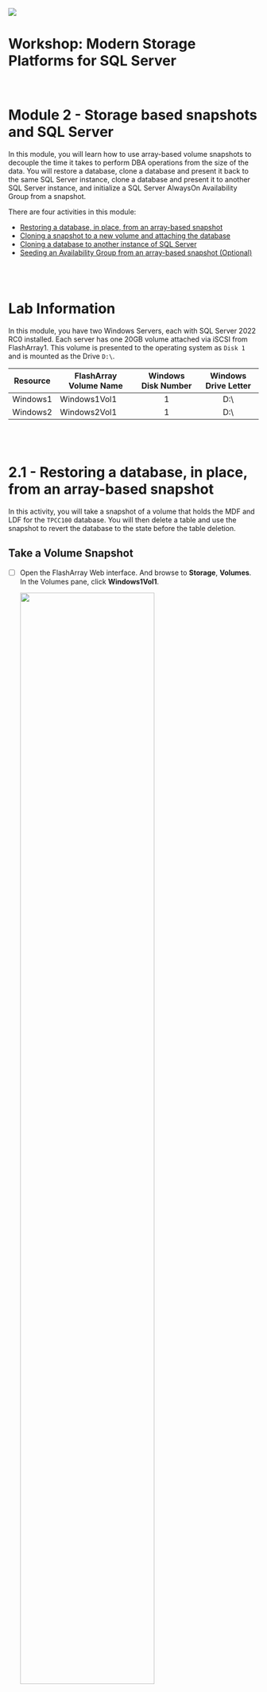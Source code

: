 ![](./../graphics/purestorage.png)

# Workshop: Modern Storage Platforms for SQL Server
<br />

# Module 2 - Storage based snapshots and SQL Server

In this module, you will learn how to use array-based volume snapshots to decouple the time it takes to perform DBA operations from the size of the data. You will restore a database, clone a database and present it back to the same SQL Server instance, clone a database and present it to another SQL Server instance, and initialize a SQL Server AlwaysOn Availability Group from a snapshot. 

There are four activities in this module:

* [Restoring a database, in place, from an array-based snapshot](#21---restoring-a-database-in-placefrom-an-array-based-snapshot)
* [Cloning a snapshot to a new volume and attaching the database](#22---cloning-a-snapshot-to-a-new-volume-and-attaching-the-database)
* [Cloning a database to another instance of SQL Server](#23---cloning-a-database-to-another-instance-of-sql-server)
* [Seeding an Availability Group from an array-based snapshot (Optional)](./2-StorageSnapshotsForSqlServerAgs.md/#24---seeding-an-availability-group-from-an-array-based-snapshot-optional)

<br />
<br />

# Lab Information

In this module, you have two Windows Servers, each with SQL Server 2022 RC0 installed. Each server has one 20GB volume attached via iSCSI from FlashArray1. This volume is presented to the operating system as `Disk 1` and is mounted as the Drive `D:\`.

| Resource      | FlashArray Volume Name | Windows Disk Number | Windows Drive Letter
| -----------   |  ----  |  :----: |  :----:  |
| Windows1      | Windows1Vol1 | 1           | D:\          |
| Windows2      | Windows2Vol1 | 1           | D:\          |


<br />
<br />


# 2.1 - Restoring a database, in place, from an array-based snapshot

In this activity, you will take a snapshot of a volume that holds the MDF and LDF for the `TPCC100` database. You will then delete a table and use the snapshot to revert the database to the state before the table deletion. 

## **Take a Volume Snapshot**
- [ ] Open the FlashArray Web interface. And browse to **Storage**, **Volumes**. In the Volumes pane, click **Windows1Vol1**.

    <img src=../graphics/m2/2.1.1.png width="75%" height="75%" >

- [ ] Next, in the **Volume Snapshots** panel, click the **ellipsis**. Then click **Create** to create a snapshot of the volume. Then click **Create** on the popup screen to create the snapshot. 

    <img src=../graphics/m2/2.1.2.png width="75%" height="75%" >

    Once complete, the snapshot will appear in the listing. The snapshot name includes the Volume name, a dot, and suffixed with an auto-incrementing, unique integer.

    <img src=../graphics/m2/2.1.3.png width="75%" height="75%" >

<br />
<br />

## **Delete a Database Table**
- [ ] Open **SSMS** and **browse** to the TPCC100 database, expand tables and delete the `customer` table by **right clicking** on the table and clicking **Delete**. **Click OK** to confirm.

    <img src=../graphics/m2/2.1.4.png width="50%" height="50%" >
<br />
<br />

## **Set the Database Offline**    
To recover the database, we need to change the database state to offline.

- [ ] **Right click** on the database, click **Tasks**, click **Take Offline**. Check the box to **Drop All Active Connections** and **click OK** to confirm.

    <img src=../graphics/m2/2.1.5.png width="75%" height="75%" >

<br />
<br />

## **Offline the Volume Supporting the Database** 
Snapshots are Volume based operations. So to restore a Volume from a snapshot, you must first offline the volume. 

- [ ] To offline a Volume, **Open Disk Management** on the Windows1 Desktop.

    <img src=../graphics/m2/2.1.6.png  width="90" height="100" >

- **Right click** on Disk 1 and **click Offline**.

    <img src=../graphics/m2/2.1.7.png width="25%" height="20%" >

<br />
<br />

## **Restore the Volume to a Previous Snapshot**
- [ ] **Open the FlashArray Web Interface** and **browse back to the Volume Windows1Vol1**. Click on the **ellipsis** next to the snapshot you took at the start of this activity in the Volume Snapshots panel and **click Restore**. 

This reverts the volume's contents to the state captured in the snapshot, undoing our 'accidental' table deletion.

<img src=../graphics/m2/2.1.8.png width="75%" height="75%" >

<br />
<br />

## **Online the Volume Supporting the Database**
- [ ] **Open Disk Management** back up, **right click** on Disk 1 and **click Online**.

    <img src=../graphics/m2/2.1.9.png width="25%" height="25%" >

<br />
<br />

## **Online the Database**
- [ ] In **SSMS**, right-click on the database, click Tasks, and click Bring Online. 

    <img src=../graphics/m2/2.1.10.png width="75%" height="75%" >

<br />
<br />

## **Verify the Restore**
- [ ] Refresh the table listing by expanding the database, **expanding tables, right-clicking on Tables, and selecting Refresh**. The `customer` table should now be in the table listing.

    <img src=../graphics/m2/2.1.11.png width="50%" height="50%" >

<br />
<br />

## Activity Summary

***Congratulations, you just restored an entire 10GB database in a matter of seconds without having to restore from a backup which can take a little bit longer :P***

<br />
<br />

# 2.2 - Cloning a snapshot to a new volume and attaching the database

Restoring the entire database to recover one missing table is a little heavy-handed. Let's try another snapshot technique to recover data from the database. In this activity, you will clone the snapshot we took in the first activity to a new volume. You will then attach the database files from that new volume to a new databases name. This way, our primary database can stay online during the recovery process. 

When you clone a volume and present it to a host, the new volume does not consume space until data starts changing. Then each of the changed blocks are tracked and exposed as a performance metric on the FlashArray Web Interface Dashboard and Array Capacity panel.

## **Repeat '[Delete a Database Table](./2-StorageSnapshotsForSqlServer.md#delete-a-database-table)'**


## **Create a New Volume**
- [ ] Log into the FlashArray Web Interface, and **Click Storage**, **Volumes**.

- [ ] In the **Volumes** Panel, click the **+** to create a new volume

    <img src=../graphics/m2/2.2.1.png>

- [ ] Enter the name **Windows1Vol2**, enter **20GB** for the size. 

    <img src=../graphics/m2/2.2.2.png width="75%" height="75%" >

<br />
<br />

## **Copy a snapshot to a Volume**
- [ ] In the **Volumes** Panel, select **Windows1Vol1**

    <img src=../graphics/m2/2.2.8.png>

- [ ] In the **Volumes Snapshots** Panel, find the snapshot you created in the activity above; its name will be **Windows1Vol1.*n***, where n is a number. **Click the ellipsis** next to that snapshot and **click Copy**.

    <img src=../graphics/m2/2.2.9.png  width="75%" height="75%" >

- [ ] For the **Name, enter Windows1Vol2**. This is the new volume we just created. Move the **Overwrite slider to the right** and **click Copy**.

    <img src=../graphics/m2/2.2.10.png width="75%" height="75%" >

- [ ] When the warning appears, **click Overwrite**. At this point, the contents of Windows1Vol1 are cloned into Window1Vol2. There is now a unique clone of the original volume. The contents of this cloned volume, such as the database files, can be attached to our server.

    <img src=../graphics/m2/2.2.11.png width="75%" height="75%" >

<br />
<br />

## **Connect the new Volume to Window1**
- [ ] In the **Volumes** Panel, click on **Windows1Vol2**

    <img src=../graphics/m2/2.2.3.png>

- [ ] In the **Connected Hosts** Panel, **click the elipsis**, and click **Connect**.

    <img src=../graphics/m2/2.2.4.png width="75%" height="75%" >

- [ ] Then in the **Available Hosts** column, **select windows1**, and **click Connect**.
    <img src=../graphics/m2/2.2.5.png width="75%" height="75%" >

<br />
<br />

## **Online the Disk**
- [ ] In **Disk Management**, **right click on Disk 2** and **online the volume**.  
    <img src=../graphics/m2/2.2.12.b.png width="25%" height="25%" >

    - If Disk 2 doesn't show up, click Action, Refresh.

        <img src=../graphics/m2/2.2.12.a.png width="25%" height="25%" >

    - Once Disk 2 is online, you can see that the volume label is the same as Disk 1 since this is an exact clone of the volume inside the array.

        <img src=../graphics/m2/2.2.12.png   width="75%" height="75%" >

- [ ] Open Windows explorer and browse to `E:\`. You should see a copy of the contents from the `D:\` volume. In this case, it's our database and log files, which we can now attach as a unique database in our SQL Instance.

    <img src=../graphics/m2/2.2.13.png width="75%" height="75%" >

<br />
<br />

## **Attach the database**
- In SSMS, you can now attach the databases and change the name to `TPCC100_RESTORE`.

    - [ ] Right-click on the Databases folder in the SSMS Object Explorer
        
        <img src=../graphics/m2/2.2.14.png width="75%" height="75%" >

    - [ ] Click **Add**

        <img src=../graphics/m2/2.2.14.a.png width="75%" height="75%" >

    - [ ] **Browse** to `E:\SQL`, select `tpcc100.mdf`, and **click OK**.

        <img src=../graphics/m2/2.2.15.png width="75%" height="75%" >

    - [ ] Enter `TPCC100_RESTORE` in the **Attach As** field and click **OK**.

        <img src=../graphics/m2/2.2.16.png width="75%" height="75%" >

    - [ ] Finally, **right-click on Databases** in Object Explorer and click **Refresh** to see the newly attached database in the list.

        <img src=../graphics/m2/2.2.17.png width="40%" height="40%" >

<br />
<br />

## Activity Summary

You now have the original database `TPCC100` on the D:\ drive with the missing `customer` table. You did not have to take this database offline for this operation. You also have a clone of the original snapshot we took before we deleted the customer table in the `TPCC100_RESTORE` attached database. You can now use any method you copy the customer table from `TPCC100_RESTORE` back into the original  `TPCC100` database, and you can do this without taking the database offline.

<br />
<br />

# 2.3 - Cloning a database to another instance of SQL Server
You will clone volume from **Windows1** to **Windows2**in this activity. You will then attach the contents of that cloned volume, the `TPCC100` database, on the target instance, **Windows2**. Saving the need to back up and restore the database. Since this operation is inside the array, it happens nearly instantaneously. 

When you clone a volume and present it to another host, it does not consume space until data starts changing. Then each of the changed blocks is tracked and exposed as a performance metric on the FlashArray Web Interface Dashboard and Array Capacity panel.

## **Offline the Disk on Windows2**

- [ ] Log into the **Window2** virtual machine's desktop
- [ ] Launch **Disk Management** on the desktop and **Offline Disk 1** by **right clicking** on Disk 1 and **selecting Offline**.

    <img src=../graphics/m2/2.3.1.a.png width="80%" height="80%" >

- [ ] Once finished, you can see the status of Disk 1 is now, Offline.

    <img src=../graphics/m2/2.3.1.png width="80%" height="80%" >

<br />
<br />

## **Clone Windows1Vol1 Snapshot to the Volume attached to Windows2**

- [ ] Back on **Windows1**, **open the FlashArray Web Interface**, and click on **Storage, Volumes** and select **Windows1Vol1** from the listing.

    <img src=../graphics/m2/2.3.2.png>

- [ ] In the **Volumes Snapshots** Panel, find the snapshot you created in the first activity in this module; its name will be **Windows1Vol1.*n***, where n is a number. Click the **vertical ellipsis** and **select Copy**. 

    <img src=../graphics/m2/2.3.3.png width="75%" height="75%" >

- [ ] For the Name, enter **Windows2Vol1**, and move the **Overwrite slider** to the right. **Click Copy.** When the warning appears, click **Overwrite**.

    <img src=../graphics/m2/2.3.4.png width="75%" height="75%" >

<br />
<br />

## **Online the disk on Windows2**
- [ ] Back on **Window2**, in **Disk Management**, **online Disk 1**.

- [ ] **Open** Windows Explorer and **browse** to `D:\`; you should now see the database files for `TPCC100` from the snapshot of Windows1.

<br />
<br />

## **Attach the database**

- [ ] Back on the **Windows1** desktop, use **SSMS** to connect to the SQL Instance running on **Windows2**.

    <p align="center">
        <img src=../graphics/m2/2.3.5.png width="75%" height="75%" >
    </p>

- In SSMS, you can now attach the database files from `D:\` with the name `TPCC100`.

    - [ ] **Right-click** on the Databases folder in the SSMS Object Explorer

        <img src=../graphics/m2/2.3.6.png width="40%" height="40%" >

    - [ ] Click **Add**

        <img src=../graphics/m2/2.3.7.a.png width="75%" height="75%" >

    - [ ] **Browse** to `D:\SQL`, select `tpcc100.mdf`, and **click OK**.

        <img src=../graphics/m2/2.3.7.png   width="75%" height="75%" >

    - [ ] **Click OK** to attach the database.

        <img src=../graphics/m2/2.3.8.png width="75%" height="75%" >

    - [ ] Finally, **right-click on Databases** in Object Explorer and click **Refresh** to see the newly attached database in the list.

        <img src=../graphics/m2/2.3.9.png width="40%" height="40%" >



## Activity Summary

In this demo, you copied, nearly instantaneously, a 10GB database between two instances of SQL Server. This snapshot does not take up any additional space in the array since the shared blocks between the volumes will be data reduced. Any changed blocks are reported as Snapshot space in the FlashArray Web Interface Dashboard on the Array Capacity panel.

<br />
<br />

# Next Steps

Optionally, continue to [Seeding an Availability Group from an array-based snapshot](./2-StorageSnapshotsForSqlServerAgs.md)

Or move onto the next lab, [SQL Server Object Integration: Backup and Restore](./3-SQLObjectIntegrationBackupRestore.md)


